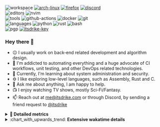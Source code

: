 ![workspace](https://img.shields.io/static/v1?label=&message=workspace:&color=555&style=flat-square)
[![arch-linux](https://img.shields.io/static/v1?logo=arch-linux&label=&message=Arch%20Linux&color=111&logoColor=AAA&style=flat-square)](https://archlinux.org)
[![firefox](https://img.shields.io/static/v1?logo=firefox-browser&label=&message=Firefox&color=111&logoColor=AAA&style=flat-square)](https://mozilla.org/en-US/firefox/)
[![discord](https://img.shields.io/static/v1?logo=discord&label=&message=Discord&color=111&logoColor=AAA&style=flat-square)](https://s.itsdrike.com/discord)
<br>
![editors](https://img.shields.io/static/v1?label=&message=editors:&color=555&style=flat-square)
![nvim](https://img.shields.io/static/v1?logo=neovim&label=&message=NeoVim&color=111&logoColor=AAA&style=flat-square)
<br>
![tools](https://img.shields.io/static/v1?label=&message=tools:&color=555&style=flat-square)
![github-actions](https://img.shields.io/static/v1?logo=github-actions&label=&message=github%20actions&color=111&logoColor=AAA&style=flat-square)
![docker](https://img.shields.io/static/v1?logo=docker&label=&message=docker&color=111&logoColor=AAA&style=flat-square)
![git](https://img.shields.io/static/v1?logo=git&label=&message=git&color=111&logoColor=AAA&style=flat-square)
<br>
![languages](https://img.shields.io/static/v1?label=&message=languages:&color=555&style=flat-square)
![python](https://img.shields.io/static/v1?logo=python&label=&message=python&color=111&logoColor=AAA&style=flat-square&link=)
![rust](https://img.shields.io/static/v1?logo=rust&label=&message=rust&color=111&logoColor=AAA&style=flat-square)
![bash](https://img.shields.io/static/v1?logo=gnu-bash&label=&message=bash&color=111&logoColor=AAA&style=flat-square)
<br>
![pgp](https://img.shields.io/static/v1?label=&message=pgp:&color=555&style=flat-square)
[![itsdrike-key](https://img.shields.io/static/v1?logo=gnuprivacyguard&label=&message=0xFA2745890B7048C0&color=111&logoColor=AAA&style=flat-square)](https://s.itsdrike.com/pgp)

<!-- Load profile visitor count, but don't display it, keep it as a private stat, no need to show off (888)-->
[](https://visitor-badge.glitch.me/badge?page_id=ItsDrike.ItsDrike)

### Hey there 👋

- :neutral_face: I usually work on back-end related development and algorithm design.
- :man: I'm addicted to automating everything and a huge advocate of CI workflows, unit testing, and other DevOps related technologies.
- :seedling: Currently, I'm learning about system administration and security.
- :gear: I like exploring low-level languages, such as Assembly, Rust and C.
- :speech_balloon: Ask me about anything, I am happy to help.
- :tv: I enjoy watching TV shows, mostly Sci-Fi/Fantasy.
- :mailbox: Reach out at [me@itsdrike.com](mailto:me@itsdrike.com) or through Discord, by sending a friend request to [@itsdrike](https://s.itsdrike.com/discord)

<details>
 <summary> <b>📌 Detailed metrics</b></summary>
 
 <table>
  <tr>
    <th>🙋 Profile Details</th>
    <th>🧮 Repositories traffic</th>
  </tr>
  <tr>
   <td>
     <img alt="" width="400" src="https://github.com/ItsDrike/ItsDrike/blob/master/metrics/profile.svg">
   </td>
   <td>
     <img alt="" width="400" src="https://github.com/ItsDrike/ItsDrike/blob/master/metrics/repositories.svg">
   </td>
  </tr>
  <tr>
    <th>📅 Isometric commit calendar</th>
    <th>🈷️ Most used languages</th>
  </tr>
  <tr>
    <td align="center">
      <img alt="" width="400" src="https://github.com/ItsDrike/ItsDrike/blob/master/metrics/isocalendar.svg">
    </td>
    <td>
      <img alt="" width="400" src="https://github.com/ItsDrike/ItsDrike/blob/master/metrics/languages.svg">
    </td>
  </tr>
  <tr>
   <th>♐ Code snippet of the day</th>
   <th>🌟 Recently starred repositories</th>
  </tr>
  <tr>
   <td align="center">
    <img alt="" width="400" src="https://github.com/ItsDrike/ItsDrike/blob/master/metrics/code_snippet.svg">
   </td>
   <td align="center">
    <img alt="" width="400" src="https://github.com/ItsDrike/ItsDrike/blob/master/metrics/starred_repos.svg">
   </td>
  </tr>
  <tr>
    <th>💡 Coding habits</th>
    <th>⏰ WakaTime plugin</th>
  </tr>
  <tr>
   <td align="center">
    <img alt="" width="400" src="https://github.com/ItsDrike/ItsDrike/blob/master/metrics/habits.svg">
   </td>
   <td align="center">
     <img alt="" width="400" src="https://github.com/ItsDrike/ItsDrike/blob/master/metrics/wakatime.svg">
   </td>
  </tr>
 </table>
</details>

<details>
 <summary>:chart_with_upwards_trend: <b>Extensive wakatime details</b></summary>
 
<!--START_SECTION:waka-->
![Code Time](http://img.shields.io/badge/Code%20Time-5%2C771%20hrs%2011%20mins-blue)

**I'm a Night 🦉** 

```text
🌞 Morning                1127 commits        ██░░░░░░░░░░░░░░░░░░░░░░░   07.65 % 
🌆 Daytime                4626 commits        ████████░░░░░░░░░░░░░░░░░   31.41 % 
🌃 Evening                5859 commits        ██████████░░░░░░░░░░░░░░░   39.79 % 
🌙 Night                  3114 commits        █████░░░░░░░░░░░░░░░░░░░░   21.15 % 
```
📅 **I'm Most Productive on Monday** 

```text
Monday                   2573 commits        ████░░░░░░░░░░░░░░░░░░░░░   17.47 % 
Tuesday                  2061 commits        ████░░░░░░░░░░░░░░░░░░░░░   14.00 % 
Wednesday                2413 commits        ████░░░░░░░░░░░░░░░░░░░░░   16.39 % 
Thursday                 2028 commits        ███░░░░░░░░░░░░░░░░░░░░░░   13.77 % 
Friday                   1685 commits        ███░░░░░░░░░░░░░░░░░░░░░░   11.44 % 
Saturday                 1731 commits        ███░░░░░░░░░░░░░░░░░░░░░░   11.75 % 
Sunday                   2235 commits        ████░░░░░░░░░░░░░░░░░░░░░   15.18 % 
```


📊 **This Week I Spent My Time On** 

```text
💬 Programming Languages: 
YAML                     7 hrs 29 mins       ██████░░░░░░░░░░░░░░░░░░░   23.76 % 
Bash                     5 hrs 41 mins       █████░░░░░░░░░░░░░░░░░░░░   18.06 % 
Terraform                3 hrs 33 mins       ███░░░░░░░░░░░░░░░░░░░░░░   11.28 % 
hyprlang                 3 hrs 22 mins       ███░░░░░░░░░░░░░░░░░░░░░░   10.73 % 
QML                      2 hrs 12 mins       ██░░░░░░░░░░░░░░░░░░░░░░░   07.03 % 

🔥 Editors: 
Neovim                   30 hrs 9 mins       ████████████████████████░   95.64 % 
Unknown Editor           1 hr 22 mins        █░░░░░░░░░░░░░░░░░░░░░░░░   04.36 % 

💻 Operating System: 
Linux                    31 hrs 31 mins      █████████████████████████   100.00 % 
```

**I Mostly Code in Python** 

```text
Python                   55 repos            ███████████████░░░░░░░░░░   61.11 % 
TypeScript               6 repos             ██░░░░░░░░░░░░░░░░░░░░░░░   06.67 % 
C#                       3 repos             █░░░░░░░░░░░░░░░░░░░░░░░░   03.33 % 
Zig                      1 repo              ░░░░░░░░░░░░░░░░░░░░░░░░░   01.11 % 
GDScript                 1 repo              ░░░░░░░░░░░░░░░░░░░░░░░░░   01.11 % 
```




 Last Updated on 08/09/2025 02:08:30 UTC
<!--END_SECTION:waka-->

</details>
